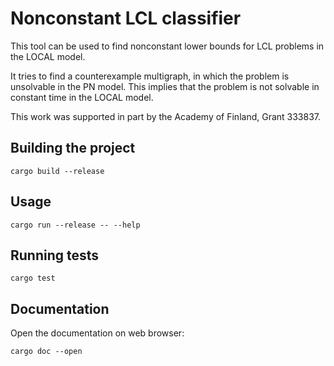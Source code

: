 # Nonconstant LCL classifier

This tool can be used to find nonconstant lower bounds for LCL problems in the LOCAL model.

It tries to find a counterexample multigraph, in which the problem is unsolvable in the PN model.
This implies that the problem is not solvable in constant time in the LOCAL model.

This work was supported in part by the Academy of Finland, Grant 333837.

## Building the project
```
cargo build --release
```

## Usage

```
cargo run --release -- --help
```

## Running tests

```
cargo test
```

## Documentation

Open the documentation on web browser:
```
cargo doc --open
```
